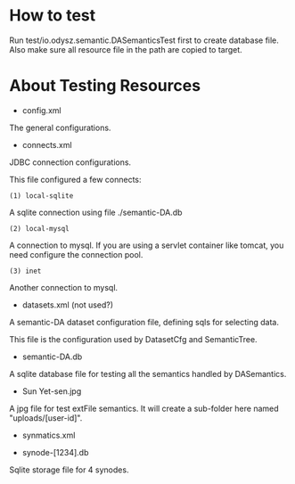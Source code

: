 # How to test

Run test/io.odysz.semantic.DASemanticsTest first to create database file.
Also make sure all resource file in the path are copied to target.

# About Testing Resources

- config.xml

The general configurations.

- connects.xml

JDBC connection configurations.

This file configured a few connects:

    (1) local-sqlite

A sqlite connection using file ./semantic-DA.db

    (2) local-mysql

A connection to mysql. If you are using a servlet container like tomcat, you need configure the connection pool.

    (3) inet

Another connection to mysql.

- datasets.xml (not used?)

A semantic-DA dataset configuration file, defining sqls for selecting data.

This file is the configuration used by DatasetCfg and SemanticTree.

- semantic-DA.db

A sqlite database file for testing all the semantics handled by DASemantics.

- Sun Yet-sen.jpg

A jpg file for test extFile semantics. It will create a sub-folder here named "uploads/[user-id]".

- synmatics.xml

- synode-\[1234\].db

Sqlite storage file for 4 synodes.
